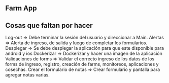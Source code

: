 ## Farm App

## Cosas que faltan por hacer
Log-out => Debe terminar la sesión del usuario y direccionar a Main.
Alertas => Alerta de ingreso, de salida y luego de completar los formularios.
Desplegar => Se debe desplegar la aplicación para que este disponible para android y ios
Dockerizar => Dockerizar y hacer una imagen de la aplicación
Validaciones de forms => Validar el correcto ingreso de los datos de los forms de ingreso, registro, creación de farms, monitoreos, aplicaciones y cosechas.
Crear el formulario de notas => Crear formulario y pantalla para agregar notas varias.